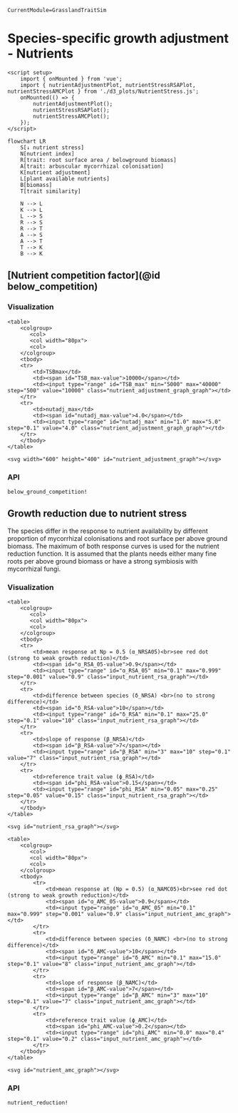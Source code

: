```@meta
CurrentModule=GrasslandTraitSim
```

# Species-specific growth adjustment - Nutrients


```@raw html
<script setup>
    import { onMounted } from 'vue';
    import { nutrientAdjustmentPlot, nutrientStressRSAPlot, nutrientStressAMCPlot } from './d3_plots/NutrientStress.js';
    onMounted(() => { 
        nutrientAdjustmentPlot();
        nutrientStressRSAPlot();
        nutrientStressAMCPlot();
    });
</script>
```

```mermaid
flowchart LR
    S[↓ nutrient stress] 
    N[nutrient index]
    R[trait: root surface area / belowground biomass]
    A[trait: arbuscular mycorrhizal colonisation]
    K[nutrient adjustment]
    L[plant available nutrients]
    B[biomass] 
    T[trait similarity]
    
    N --> L
    K --> L
    L --> S
    R --> S
    R --> T
    A --> S
    A --> T
    T --> K
    B --> K
```

## [Nutrient competition factor](@id below_competition)

### Visualization
```@raw html
<table>
    <colgroup>
       <col>
       <col width="80px">
       <col>
    </colgroup>
    <tbody>
    <tr>
        <td>TSBmax</td>
        <td><span id="TSB_max-value">10000</span></td>
        <td><input type="range" id="TSB_max" min="5000" max="40000" step="500" value="10000" class="nutrient_adjustment_graph_graph"></td>
    </tr>
    <tr>
        <td>nutadj_max</td>
        <td><span id="nutadj_max-value">4.0</span></td>
        <td><input type="range" id="nutadj_max" min="1.0" max="5.0" step="0.1" value="4.0" class="nutrient_adjustment_graph_graph"></td>
    </tr>
    </tbody>
</table>

<svg width="600" height="400" id="nutrient_adjustment_graph"></svg>
```

### API
```@docs
below_ground_competition!
```

## Growth reduction due to nutrient stress
The species differ in the response to nutrient availability by different proportion of mycorrhizal colonisations and root surface per above ground biomass. The maximum of both response curves is used for the nutrient reduction function. It is assumed that the plants needs either many fine roots per above ground biomass or have a strong symbiosis with mycorrhizal fungi. 

### Visualization
```@raw html
<table>
    <colgroup>
       <col>
       <col width="80px">
       <col>
    </colgroup>
    <tbody>
    <tr>
        <td>mean response at Np = 0.5 (α_NRSA05)<br>see red dot (strong to weak growth reduction)</td>
        <td><span id="ɑ_RSA_05-value">0.9</span></td>
        <td><input type="range" id="ɑ_RSA_05" min="0.1" max="0.999" step="0.001" value="0.9" class="input_nutrient_rsa_graph"></td>
    </tr>
    <tr>
        <td>difference between species (δ_NRSA) <br>(no to strong difference)</td>
        <td><span id="δ_RSA-value">10</span></td>
        <td><input type="range" id="δ_RSA" min="0.1" max="25.0" step="0.1" value="10" class="input_nutrient_rsa_graph"></td>
    </tr>
    <tr>
        <td>slope of response (β_NRSA)</td>
        <td><span id="β_RSA-value">7</span></td>
        <td><input type="range" id="β_RSA" min="3" max="10" step="0.1" value="7" class="input_nutrient_rsa_graph"></td>
    </tr>
    <tr>
        <td>reference trait value (ϕ_RSA)</td>
        <td><span id="phi_RSA-value">0.15</span></td>
        <td><input type="range" id="phi_RSA" min="0.05" max="0.25" step="0.05" value="0.15" class="input_nutrient_rsa_graph"></td>
    </tr>
    </tbody>
</table>

<svg id="nutrient_rsa_graph"></svg>
```

```@raw html
<table>
    <colgroup>
       <col>
       <col width="80px">
       <col>
    </colgroup>
    <tbody>
        <tr>
            <td>mean response at (Np = 0.5) (α_NAMC05)<br>see red dot (strong to weak growth reduction)</td>
            <td><span id="ɑ_AMC_05-value">0.9</span></td>
            <td><input type="range" id="ɑ_AMC_05" min="0.1" max="0.999" step="0.001" value="0.9" class="input_nutrient_amc_graph"></td>
        </tr>
        <tr>
            <td>difference between species (δ_NAMC) <br>(no to strong difference)</td>
            <td><span id="δ_AMC-value">10</span></td>
            <td><input type="range" id="δ_AMC" min="0.1" max="15.0" step="0.1" value="8" class="input_nutrient_amc_graph"></td>
        </tr>
        <tr>
            <td>slope of response (β_NAMC)</td>
            <td><span id="β_AMC-value">7</span></td>
            <td><input type="range" id="β_AMC" min="3" max="10" step="0.1" value="7" class="input_nutrient_amc_graph"></td>
        </tr>
        <tr>
            <td>reference trait value (ϕ_AMC)</td>
            <td><span id="phi_AMC-value">0.2</span></td>
            <td><input type="range" id="phi_AMC" min="0.0" max="0.4" step="0.1" value="0.2" class="input_nutrient_amc_graph"></td>
        </tr>
    </tbody>
</table>

<svg id="nutrient_amc_graph"></svg>
```

### API
```@docs
nutrient_reduction!
```
